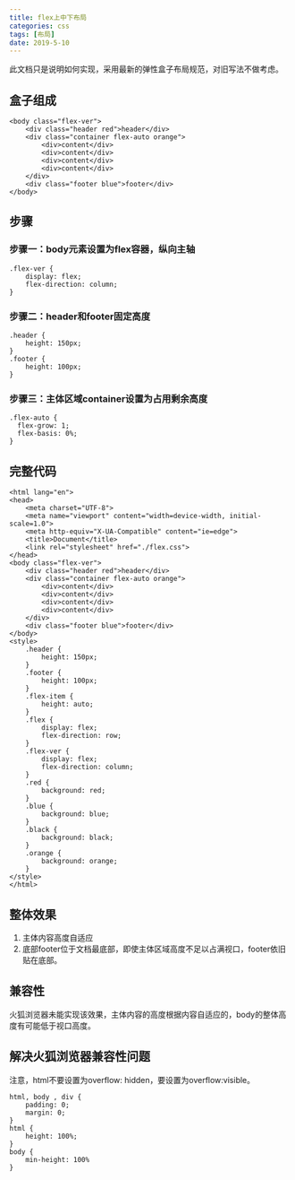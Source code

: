 ```yaml
---
title: flex上中下布局
categories: css
tags: [布局]
date: 2019-5-10
---
```


此文档只是说明如何实现，采用最新的弹性盒子布局规范，对旧写法不做考虑。

## 盒子组成

```
<body class="flex-ver">
    <div class="header red">header</div>
    <div class="container flex-auto orange">
        <div>content</div>
        <div>content</div>
        <div>content</div>
        <div>content</div>
    </div>
    <div class="footer blue">footer</div>
</body>
```
## 步骤

### 步骤一：body元素设置为flex容器，纵向主轴


```
.flex-ver {
    display: flex;
    flex-direction: column;
}
```

### 步骤二：header和footer固定高度

```
.header {
    height: 150px;
}
.footer {
    height: 100px;
}
```


### 步骤三：主体区域container设置为占用剩余高度


```
.flex-auto {
  flex-grow: 1;
  flex-basis: 0%;
}
```
## 完整代码

```
<html lang="en">
<head>
    <meta charset="UTF-8">
    <meta name="viewport" content="width=device-width, initial-scale=1.0">
    <meta http-equiv="X-UA-Compatible" content="ie=edge">
    <title>Document</title>
    <link rel="stylesheet" href="./flex.css">
</head>
<body class="flex-ver">
    <div class="header red">header</div>
    <div class="container flex-auto orange">
        <div>content</div>
        <div>content</div>
        <div>content</div>
        <div>content</div>
    </div>
    <div class="footer blue">footer</div>
</body>
<style>
    .header {
        height: 150px;
    }
    .footer {
        height: 100px;
    }
    .flex-item {
        height: auto;
    }
    .flex {
        display: flex;
        flex-direction: row;
    }
    .flex-ver {
        display: flex;
        flex-direction: column;
    }
    .red {
        background: red;
    }
    .blue {
        background: blue;
    }
    .black {
        background: black;
    }
    .orange {
        background: orange;
    }
</style>
</html>

```

## 整体效果

1. 主体内容高度自适应
2. 底部footer位于文档最底部，即使主体区域高度不足以占满视口，footer依旧贴在底部。

## 兼容性

火狐浏览器未能实现该效果，主体内容的高度根据内容自适应的，body的整体高度有可能低于视口高度。

## 解决火狐浏览器兼容性问题

注意，html不要设置为overflow: hidden，要设置为overflow:visible。

```
html, body , div {
    padding: 0;
    margin: 0;
}
html {
    height: 100%;
}
body {
    min-height: 100%
}
```


